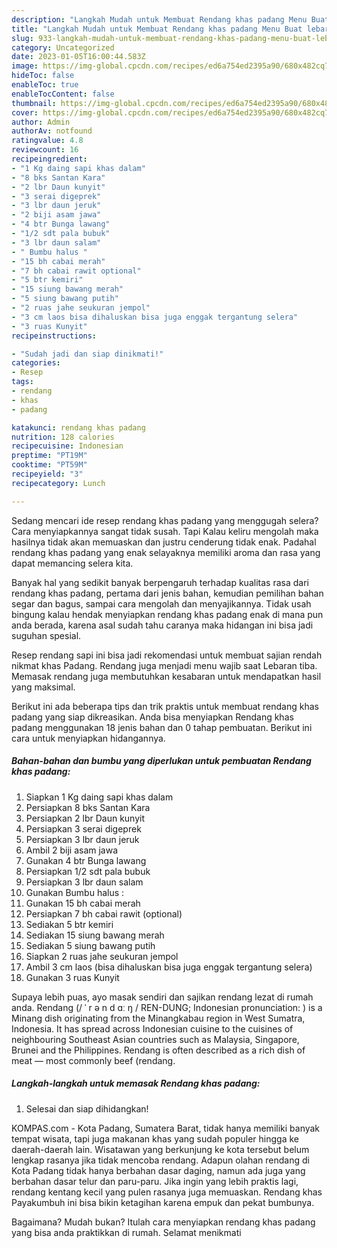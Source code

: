 ```yaml
---
description: "Langkah Mudah untuk Membuat Rendang khas padang Menu Buat lebaran"
title: "Langkah Mudah untuk Membuat Rendang khas padang Menu Buat lebaran"
slug: 933-langkah-mudah-untuk-membuat-rendang-khas-padang-menu-buat-lebaran
category: Uncategorized
date: 2023-01-05T16:00:44.583Z
image: https://img-global.cpcdn.com/recipes/ed6a754ed2395a90/680x482cq70/rendang-khas-padang-foto-resep-utama.jpg
hideToc: false
enableToc: true
enableTocContent: false
thumbnail: https://img-global.cpcdn.com/recipes/ed6a754ed2395a90/680x482cq70/rendang-khas-padang-foto-resep-utama.jpg
cover: https://img-global.cpcdn.com/recipes/ed6a754ed2395a90/680x482cq70/rendang-khas-padang-foto-resep-utama.jpg
author: Admin
authorAv: notfound
ratingvalue: 4.8
reviewcount: 16
recipeingredient:
- "1 Kg daing sapi khas dalam"
- "8 bks Santan Kara"
- "2 lbr Daun kunyit"
- "3 serai digeprek"
- "3 lbr daun jeruk"
- "2 biji asam jawa"
- "4 btr Bunga lawang"
- "1/2 sdt pala bubuk"
- "3 lbr daun salam"
- " Bumbu halus "
- "15 bh cabai merah"
- "7 bh cabai rawit optional"
- "5 btr kemiri"
- "15 siung bawang merah"
- "5 siung bawang putih"
- "2 ruas jahe seukuran jempol"
- "3 cm laos bisa dihaluskan bisa juga enggak tergantung selera"
- "3 ruas Kunyit"
recipeinstructions:

- "Sudah jadi dan siap dinikmati!"
categories:
- Resep
tags:
- rendang
- khas
- padang

katakunci: rendang khas padang 
nutrition: 128 calories
recipecuisine: Indonesian
preptime: "PT19M"
cooktime: "PT59M"
recipeyield: "3"
recipecategory: Lunch

---
```



Sedang mencari ide resep rendang khas padang yang menggugah selera? Cara menyiapkannya sangat tidak susah. Tapi Kalau keliru mengolah maka hasilnya tidak akan memuaskan dan justru cenderung tidak enak. Padahal rendang khas padang yang enak selayaknya memiliki aroma dan rasa yang dapat memancing selera kita.


Banyak hal yang sedikit banyak berpengaruh terhadap kualitas rasa dari rendang khas padang, pertama dari jenis bahan, kemudian pemilihan bahan segar dan bagus, sampai cara mengolah dan menyajikannya. Tidak usah bingung kalau hendak menyiapkan rendang khas padang enak di mana pun anda berada, karena asal sudah tahu caranya maka hidangan ini bisa jadi suguhan spesial.

Resep rendang sapi ini bisa jadi rekomendasi untuk membuat sajian rendah nikmat khas Padang. Rendang juga menjadi menu wajib saat Lebaran tiba. Memasak rendang juga membutuhkan kesabaran untuk mendapatkan hasil yang maksimal.


Berikut ini ada beberapa tips dan trik praktis untuk membuat rendang khas padang yang siap dikreasikan. Anda bisa menyiapkan Rendang khas padang menggunakan 18 jenis bahan dan 0 tahap pembuatan. Berikut ini cara untuk menyiapkan hidangannya.

<!--inarticleads1-->

##### Bahan-bahan dan bumbu yang diperlukan untuk pembuatan Rendang khas padang:

1. Siapkan 1 Kg daing sapi khas dalam
1. Persiapkan 8 bks Santan Kara
1. Persiapkan 2 lbr Daun kunyit
1. Persiapkan 3 serai digeprek
1. Persiapkan 3 lbr daun jeruk
1. Ambil 2 biji asam jawa
1. Gunakan 4 btr Bunga lawang
1. Persiapkan 1/2 sdt pala bubuk
1. Persiapkan 3 lbr daun salam
1. Gunakan  Bumbu halus :
1. Gunakan 15 bh cabai merah
1. Persiapkan 7 bh cabai rawit (optional)
1. Sediakan 5 btr kemiri
1. Sediakan 15 siung bawang merah
1. Sediakan 5 siung bawang putih
1. Siapkan 2 ruas jahe seukuran jempol
1. Ambil 3 cm laos (bisa dihaluskan bisa juga enggak tergantung selera)
1. Gunakan 3 ruas Kunyit


Supaya lebih puas, ayo masak sendiri dan sajikan rendang lezat di rumah anda. Rendang (/ ˈ r ə n d ɑː ŋ / REN-DUNG; Indonesian pronunciation: ) is a Minang dish originating from the Minangkabau region in West Sumatra, Indonesia. It has spread across Indonesian cuisine to the cuisines of neighbouring Southeast Asian countries such as Malaysia, Singapore, Brunei and the Philippines. Rendang is often described as a rich dish of meat — most commonly beef (rendang. 

<!--inarticleads2-->

##### Langkah-langkah untuk memasak Rendang khas padang:


1. Selesai dan siap dihidangkan!

KOMPAS.com - Kota Padang, Sumatera Barat, tidak hanya memiliki banyak tempat wisata, tapi juga makanan khas yang sudah populer hingga ke daerah-daerah lain. Wisatawan yang berkunjung ke kota tersebut belum lengkap rasanya jika tidak mencoba rendang. Adapun olahan rendang di Kota Padang tidak hanya berbahan dasar daging, namun ada juga yang berbahan dasar telur dan paru-paru. Jika ingin yang lebih praktis lagi, rendang kentang kecil yang pulen rasanya juga memuaskan. Rendang khas Payakumbuh ini bisa bikin ketagihan karena empuk dan pekat bumbunya. 

Bagaimana? Mudah bukan? Itulah cara menyiapkan rendang khas padang yang bisa anda praktikkan di rumah. Selamat menikmati
